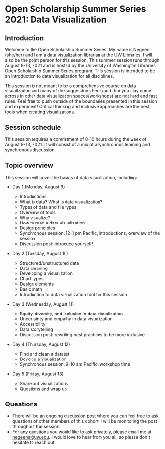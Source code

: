# Open Scholarship Summer Series 2021: Data Visualization
## Introduction ##
Welcome to the Open Scholarship Summer Series! My name is Negeen (she/her) and I am a data visualization librarian at the UW Libraries. I will also be the point person for this session. This summer session runs through August 9-13, 2021 and is hosted by the University of Washington Libraries Open Scholarship Summer Series program. This session is intended to be an introduction to data visualization for all disciplines. 

This session is not meant to be a comprehensive course on data visualization and many of the suggestions here (and that you may come across in other data visualization spaces/workshops) are not hard and fast rules. Feel free to push outside of the boundaries presented in this session and experiment! Critical thinking and inclusive approaches are the best tools when creating visualizations. 
## Session schedule ##
This session requires a commitment of 8-10 hours during the week of August 9-13, 2021. It will consist of a mix of asynchronous learning and synchronous discussion. 
## Topic overview ##
This session will cover the basics of data visualization, including:
* Day 1 (Monday, August 9)
  * Introductions
  * What is data? What is data visualization?
  * Types of data and file types
  * Overview of tools
  * Why visualize? 
  * How to read a data visualization
  * Design principles
  * Synchronous session: 12-1 pm Pacific, introductions, overview of the session 
  * Discussion post: introduce yourself! 

* Day 2 (Tuesday, August 10)
  * Structured/unstructured data
  * Data cleaning
  * Developing a visualization
  * Chart types
  * Design elements
  * Basic math
  * Introduction to data visualization tool for this session

* Day 3 (Wednesday, August 11)
  * Equity, diversity, and inclusion in data visualization
  * Uncertainty and empathy in data visualization
  * Accessibility
  * Data storytelling
  * Discussion post: rewriting best practices to be more inclusive

* Day 4 (Thursday, August 12)
  * Find and clean a dataset
  * Develop a visualization
  * Synchronous session: 9-10 am Pacific, workshop time

* Day 5 (Friday, August 13)
  * Share out visualizations
  * Questions and wrap up

## Questions ##
* There will be an ongoing discussion post where you can feel free to ask questions of other members of this cohort. I will be monitoring the post throughout the session. 
* For any questions you would like to ask privately, please email me at negeena@uw.edu. I would love to hear from you all, so please don't hesitate to reach out! 
